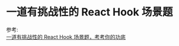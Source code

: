 # 一道有挑战性的 React Hook 场景题

参考:  
[一道有挑战性的 React Hook 场景题，考考你的功底](https://mp.weixin.qq.com/s/nvcuZuoPmmeQ0vgDk4-3CA)
